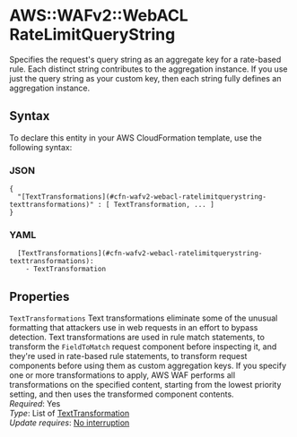 # AWS::WAFv2::WebACL RateLimitQueryString<a name="aws-properties-wafv2-webacl-ratelimitquerystring"></a>

Specifies the request's query string as an aggregate key for a rate\-based rule\. Each distinct string contributes to the aggregation instance\. If you use just the query string as your custom key, then each string fully defines an aggregation instance\. 

## Syntax<a name="aws-properties-wafv2-webacl-ratelimitquerystring-syntax"></a>

To declare this entity in your AWS CloudFormation template, use the following syntax:

### JSON<a name="aws-properties-wafv2-webacl-ratelimitquerystring-syntax.json"></a>

```
{
  "[TextTransformations](#cfn-wafv2-webacl-ratelimitquerystring-texttransformations)" : [ TextTransformation, ... ]
}
```

### YAML<a name="aws-properties-wafv2-webacl-ratelimitquerystring-syntax.yaml"></a>

```
  [TextTransformations](#cfn-wafv2-webacl-ratelimitquerystring-texttransformations): 
    - TextTransformation
```

## Properties<a name="aws-properties-wafv2-webacl-ratelimitquerystring-properties"></a>

`TextTransformations`  <a name="cfn-wafv2-webacl-ratelimitquerystring-texttransformations"></a>
Text transformations eliminate some of the unusual formatting that attackers use in web requests in an effort to bypass detection\. Text transformations are used in rule match statements, to transform the `FieldToMatch` request component before inspecting it, and they're used in rate\-based rule statements, to transform request components before using them as custom aggregation keys\. If you specify one or more transformations to apply, AWS WAF performs all transformations on the specified content, starting from the lowest priority setting, and then uses the transformed component contents\.   
*Required*: Yes  
*Type*: List of [TextTransformation](aws-properties-wafv2-webacl-texttransformation.md)  
*Update requires*: [No interruption](https://docs.aws.amazon.com/AWSCloudFormation/latest/UserGuide/using-cfn-updating-stacks-update-behaviors.html#update-no-interrupt)